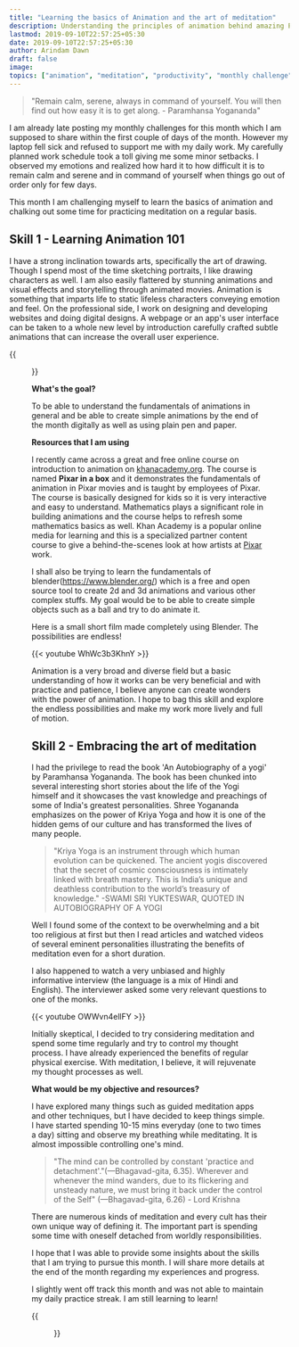 ```yaml
---
title: "Learning the basics of Animation and the art of meditation"
description: Understanding the principles of animation behind amazing Pixar movies and familiarizing with the science of meditation
lastmod: 2019-09-10T22:57:25+05:30
date: 2019-09-10T22:57:25+05:30
author: Arindam Dawn
draft: false
image:
topics: ["animation", "meditation", "productivity", "monthly challenge"]
---
```


> "Remain calm, serene, always in command of yourself. You will then find out how easy it is to get along. - Paramhansa Yogananda"

I am already late posting my monthly challenges for this month which I am supposed to share within the first couple of days of the month. However my laptop fell sick and refused to support me with my daily work. My carefully planned work schedule took a toll giving me some minor setbacks. I observed my emotions and realized how hard it to how difficult it is to remain calm and serene and in command of yourself when things go out of order only for few days.

This month I am challenging myself to learn the basics of animation and chalking out some time for practicing meditation on a regular basis.

## Skill 1 - Learning Animation 101

I have a strong inclination towards arts, specifically the art of drawing. Though I spend most of the time sketching portraits, I like drawing characters as well. I am also easily flattered by stunning animations and visual effects and storytelling through animated movies. Animation is something that imparts life to static lifeless characters conveying emotion and feel. 
On the professional side, I work on designing and developing websites and doing digital designs. A webpage or an app's user interface can be taken to a whole new level by introduction carefully crafted subtle animations that can increase the overall user experience. 

{{<figure src= "https://media.giphy.com/media/KWRG5ATZaiBOjCCjVO/giphy-downsized-large.gif" caption= "Every animation has a story" class="tc">}}

**What's the goal?**

To be able to understand the fundamentals of animations in general and be able to create simple animations by the end of the month digitally as well as using plain pen and paper.

**Resources that I am using**

I recently came across a great and free online course on introduction to animation on [khanacademy.org](https://www.khanacademy.org/partner-content/pixar/animate). The course is named **Pixar in a box** and it demonstrates the fundamentals of animation in Pixar movies and is taught by employees of Pixar. The course is basically designed for kids so it is very interactive and easy to understand. Mathematics plays a significant role in building animations and the course helps to refresh some mathematics basics as well. Khan Academy is a popular online media for learning and this is a specialized partner content course to give a behind-the-scenes look at how artists at [Pixar](https://www.pixar.com/) work. 

I shall also be trying to learn the fundamentals of blender(https://www.blender.org/) which is a free and open source tool to create 2d and 3d animations and various other complex stuffs. My goal would be to be able to create simple objects such as a ball and try to do animate it.

Here is a small short film made completely using Blender. The possibilities are endless!

{{< youtube WhWc3b3KhnY >}}

Animation is a very broad and diverse field but a basic understanding of how it works can be very beneficial and with practice and patience, I believe anyone can create wonders with the power of animation. I hope to bag this skill and explore the endless possibilities and make my work more lively and full of motion.

## Skill 2 - Embracing the art of meditation

I had the privilege to read the book 'An Autobiography of a yogi' by Paramhansa Yogananda. The book has been chunked into several interesting short stories about the life of the Yogi himself and it showcases the vast knowledge and preachings of some of India's greatest personalities. Shree Yogananda emphasizes on the power of Kriya Yoga and how it is one of the hidden gems of our culture and has transformed the lives of many people.

> "Kriya Yoga is an instrument through which human evolution can be quickened. The ancient yogis discovered that the secret of cosmic consciousness is intimately linked with breath mastery. This is India’s unique and deathless contribution to the world’s treasury of knowledge." 
> -SWAMI SRI YUKTESWAR, QUOTED IN AUTOBIOGRAPHY OF A YOGI

Well I found some of the context to be overwhelming and a bit too religious at first but then I read articles and watched videos of several eminent personalities illustrating the benefits of meditation even for a short duration.

I also happened to watch a very unbiased and highly informative interview (the language is a mix of Hindi and English). The interviewer asked some very relevant questions to one of the monks.

{{< youtube OWWvn4ellFY >}}

Initially skeptical, I decided to try considering meditation and spend some time regularly and try to control my thought process. I have already experienced the benefits of regular physical exercise. With meditation, I believe, it will rejuvenate my thought processes as well.

**What would be my objective and resources?**

I have explored many things such as guided meditation apps and other techniques, but I have decided to keep things simple. I have started spending 10-15 mins everyday (one to two times a day) sitting and observe my breathing while meditating. It is almost impossible controlling one's mind.

> "The mind can be controlled by constant 'practice and detachment'."(—Bhagavad-gita, 6.35). 
> Wherever and whenever the mind wanders, due to its flickering and unsteady nature, we must bring it back under the control of the Self" (—Bhagavad-gita, 6.26) - Lord Krishna

There are numerous kinds of meditation and every cult has their own unique way of defining it. The important part is spending some time with oneself detached from worldly responsibilities.

I hope that I was able to provide some insights about the skills that I am trying to pursue this month. I will share more details at the end of the month regarding my experiences and progress.

I slightly went off track this month and was not able to maintain my daily practice streak. I am still learning to learn!

{{<figure src= "https://media.giphy.com/media/LkhZPPEpdi90Y/giphy.gif" caption= "Let's break obstacles" class="tc">}}